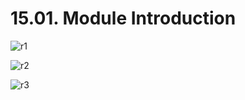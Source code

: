 # 15.01. Module Introduction

![r1](https://github.com/kiranbansode/learn-react/assets/50626798/acd3e791-30c5-49d2-a961-f3d33bfcf1be)

![r2](https://github.com/kiranbansode/learn-react/assets/50626798/64a875a6-6c16-49c2-a27e-ac34e19d7e9a)

![r3](https://github.com/kiranbansode/learn-react/assets/50626798/25d87801-7bb9-4332-8399-209bfb4aa790)
